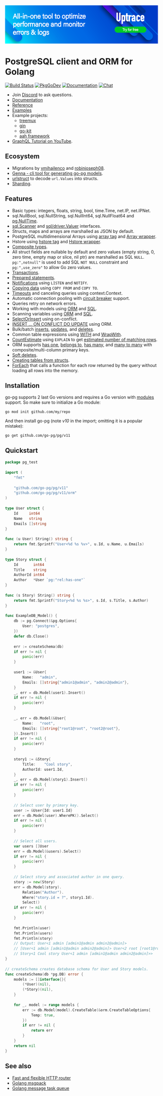 <p align="center">
  <a href="https://uptrace.dev/?utm_source=gh-pg&utm_campaign=gh-pg-banner1">
    <img src="https://raw.githubusercontent.com/uptrace/roadmap/master/banner1.png">
  </a>
</p>

# PostgreSQL client and ORM for Golang

[![Build Status](https://travis-ci.org/go-pg/pg.svg?branch=v10)](https://travis-ci.org/go-pg/pg)
[![PkgGoDev](https://pkg.go.dev/badge/github.com/go-pg/pg/v11)](https://pkg.go.dev/github.com/go-pg/pg/v11)
[![Documentation](https://img.shields.io/badge/pg-documentation-informational)](https://pg.uptrace.dev/)
[![Chat](https://discordapp.com/api/guilds/752070105847955518/widget.png)](https://discord.gg/rWtp5Aj)

- Join [Discord](https://discord.gg/rWtp5Aj) to ask questions.
- [Documentation](https://pg.uptrace.dev)
- [Reference](https://pkg.go.dev/github.com/go-pg/pg/v11)
- [Examples](https://pkg.go.dev/github.com/go-pg/pg/v11#pkg-examples)
- Example projects:
  - [treemux](https://github.com/uptrace/go-treemux-realworld-example-app)
  - [gin](https://github.com/gogjango/gjango)
  - [go-kit](https://github.com/Tsovak/rest-api-demo)
  - [aah framework](https://github.com/kieusonlam/golamapi)
- [GraphQL Tutorial on YouTube](https://www.youtube.com/playlist?list=PLzQWIQOqeUSNwXcneWYJHUREAIucJ5UZn).

## Ecosystem

- Migrations by [vmihailenco](https://github.com/go-pg/migrations) and
  [robinjoseph08](https://github.com/robinjoseph08/go-pg-migrations).
- [Genna - cli tool for generating go-pg models](https://github.com/dizzyfool/genna).
- [urlstruct](https://github.com/go-pg/urlstruct) to decode `url.Values` into structs.
- [Sharding](https://github.com/go-pg/sharding).

## Features

- Basic types: integers, floats, string, bool, time.Time, net.IP, net.IPNet.
- sql.NullBool, sql.NullString, sql.NullInt64, sql.NullFloat64 and
  [pg.NullTime](https://pkg.go.dev/github.com/go-pg/pg/v11#NullTime).
- [sql.Scanner](http://golang.org/pkg/database/sql/#Scanner) and
  [sql/driver.Valuer](http://golang.org/pkg/database/sql/driver/#Valuer) interfaces.
- Structs, maps and arrays are marshalled as JSON by default.
- PostgreSQL multidimensional Arrays using
  [array tag](https://pkg.go.dev/github.com/go-pg/pg/v11#example-DB-Model-PostgresArrayStructTag)
  and [Array wrapper](https://pkg.go.dev/github.com/go-pg/pg/v11#example-Array).
- Hstore using
  [hstore tag](https://pkg.go.dev/github.com/go-pg/pg/v11#example-DB-Model-HstoreStructTag) and
  [Hstore wrapper](https://pkg.go.dev/github.com/go-pg/pg/v11#example-Hstore).
- [Composite types](https://pkg.go.dev/github.com/go-pg/pg/v11#example-DB-Model-CompositeType).
- All struct fields are nullable by default and zero values (empty string, 0, zero time, empty map
  or slice, nil ptr) are marshalled as SQL `NULL`. `pg:",notnull"` is used to add SQL `NOT NULL`
  constraint and `pg:",use_zero"` to allow Go zero values.
- [Transactions](https://pkg.go.dev/github.com/go-pg/pg/v11#example-DB-Begin).
- [Prepared statements](https://pkg.go.dev/github.com/go-pg/pg/v11#example-DB-Prepare).
- [Notifications](https://pkg.go.dev/github.com/go-pg/pg/v11#example-Listener) using `LISTEN` and
  `NOTIFY`.
- [Copying data](https://pkg.go.dev/github.com/go-pg/pg/v11#example-DB-CopyFrom) using `COPY FROM`
  and `COPY TO`.
- [Timeouts](https://pkg.go.dev/github.com/go-pg/pg/v11#Options) and canceling queries using
  context.Context.
- Automatic connection pooling with
  [circuit breaker](https://en.wikipedia.org/wiki/Circuit_breaker_design_pattern) support.
- Queries retry on network errors.
- Working with models using [ORM](https://pkg.go.dev/github.com/go-pg/pg/v11#example-DB.Model) and
  [SQL](https://pkg.go.dev/github.com/go-pg/pg/v11#example-DB.Query).
- Scanning variables using
  [ORM](https://pkg.go.dev/github.com/go-pg/pg/v11#example-DB.Model-SelectSomeColumnsIntoVars) and
  [SQL](https://pkg.go.dev/github.com/go-pg/pg/v11#example-Scan).
- [SelectOrInsert](https://pkg.go.dev/github.com/go-pg/pg/v11#example-DB.Model-InsertSelectOrInsert)
  using on-conflict.
- [INSERT ... ON CONFLICT DO UPDATE](https://pkg.go.dev/github.com/go-pg/pg/v11#example-DB.Model-InsertOnConflictDoUpdate)
  using ORM.
- Bulk/batch [inserts](https://pkg.go.dev/github.com/go-pg/pg/v11#example-DB.Model-BulkInsert),
  [updates](https://pkg.go.dev/github.com/go-pg/pg/v11#example-DB.Model-BulkUpdate), and
  [deletes](https://pkg.go.dev/github.com/go-pg/pg/v11#example-DB.Model-BulkDelete).
- Common table expressions using
  [WITH](https://pkg.go.dev/github.com/go-pg/pg/v11#example-DB.Model-SelectWith) and
  [WrapWith](https://pkg.go.dev/github.com/go-pg/pg/v11#example-DB.Model-SelectWrapWith).
- [CountEstimate](https://pkg.go.dev/github.com/go-pg/pg/v11#example-DB.Model-CountEstimate) using
  `EXPLAIN` to get
  [estimated number of matching rows](https://wiki.postgresql.org/wiki/Count_estimate).
- ORM supports [has one](https://pkg.go.dev/github.com/go-pg/pg/v11#example-DB.Model-HasOne),
  [belongs to](https://pkg.go.dev/github.com/go-pg/pg/v11#example-DB.Model-BelongsTo),
  [has many](https://pkg.go.dev/github.com/go-pg/pg/v11#example-DB.Model-HasMany), and
  [many to many](https://pkg.go.dev/github.com/go-pg/pg/v11#example-DB.Model-ManyToMany) with
  composite/multi-column primary keys.
- [Soft deletes](https://pkg.go.dev/github.com/go-pg/pg/v11#example-DB.Model-SoftDelete).
- [Creating tables from structs](https://pkg.go.dev/github.com/go-pg/pg/v11#example-DB.Model-CreateTable).
- [ForEach](https://pkg.go.dev/github.com/go-pg/pg/v11#example-DB.Model-ForEach) that calls a
  function for each row returned by the query without loading all rows into the memory.

## Installation

go-pg supports 2 last Go versions and requires a Go version with
[modules](https://github.com/golang/go/wiki/Modules) support. So make sure to initialize a Go
module:

```shell
go mod init github.com/my/repo
```

And then install go-pg (note _v10_ in the import; omitting it is a popular mistake):

```shell
go get github.com/go-pg/pg/v11
```

## Quickstart

```go
package pg_test

import (
    "fmt"

    "github.com/go-pg/pg/v11"
    "github.com/go-pg/pg/v11/orm"
)

type User struct {
    Id     int64
    Name   string
    Emails []string
}

func (u User) String() string {
    return fmt.Sprintf("User<%d %s %v>", u.Id, u.Name, u.Emails)
}

type Story struct {
    Id       int64
    Title    string
    AuthorId int64
    Author   *User `pg:"rel:has-one"`
}

func (s Story) String() string {
    return fmt.Sprintf("Story<%d %s %s>", s.Id, s.Title, s.Author)
}

func ExampleDB_Model() {
    db := pg.Connect(&pg.Options{
        User: "postgres",
    })
    defer db.Close()

    err := createSchema(db)
    if err != nil {
        panic(err)
    }

    user1 := &User{
        Name:   "admin",
        Emails: []string{"admin1@admin", "admin2@admin"},
    }
    _, err = db.Model(user1).Insert()
    if err != nil {
        panic(err)
    }

    _, err = db.Model(&User{
        Name:   "root",
        Emails: []string{"root1@root", "root2@root"},
    }).Insert()
    if err != nil {
        panic(err)
    }

    story1 := &Story{
        Title:    "Cool story",
        AuthorId: user1.Id,
    }
    _, err = db.Model(story1).Insert()
    if err != nil {
        panic(err)
    }

    // Select user by primary key.
    user := &User{Id: user1.Id}
    err = db.Model(user).WherePK().Select()
    if err != nil {
        panic(err)
    }

    // Select all users.
    var users []User
    err = db.Model(&users).Select()
    if err != nil {
        panic(err)
    }

    // Select story and associated author in one query.
    story := new(Story)
    err = db.Model(story).
        Relation("Author").
        Where("story.id = ?", story1.Id).
        Select()
    if err != nil {
        panic(err)
    }

    fmt.Println(user)
    fmt.Println(users)
    fmt.Println(story)
    // Output: User<1 admin [admin1@admin admin2@admin]>
    // [User<1 admin [admin1@admin admin2@admin]> User<2 root [root1@root root2@root]>]
    // Story<1 Cool story User<1 admin [admin1@admin admin2@admin]>>
}

// createSchema creates database schema for User and Story models.
func createSchema(db *pg.DB) error {
    models := []interface{}{
        (*User)(nil),
        (*Story)(nil),
    }

    for _, model := range models {
        err := db.Model(model).CreateTable(&orm.CreateTableOptions{
            Temp: true,
        })
        if err != nil {
            return err
        }
    }
    return nil
}
```

## See also

- [Fast and flexible HTTP router](https://github.com/vmihailenco/treemux)
- [Golang msgpack](https://github.com/vmihailenco/msgpack)
- [Golang message task queue](https://github.com/vmihailenco/taskq)
